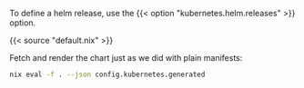 To define a helm release, use the {{< option "kubernetes.helm.releases" >}} option.

{{< source "default.nix" >}}

Fetch and render the chart just as we did with plain manifests:

```sh
nix eval -f . --json config.kubernetes.generated
```
